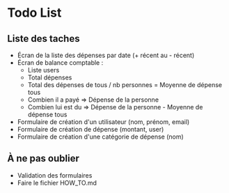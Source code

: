# Todo List

## Liste des taches

- Écran de la liste des dépenses par date (+ récent au - récent)
- Écran de balance comptable : 
  - Liste users 
  - Total dépenses
  - Total des dépenses de tous / nb personnes = Moyenne de dépense tous
  - Combien il a payé => Dépense de la personne
  - Combien lui est du => Dépense de la personne - Moyenne de dépense tous
- Formulaire de création d'un utilisateur (nom, prénom, email)
- Formulaire de création de dépense (montant, user)
- Formulaire de création d'une catégorie de dépense (nom)

## À ne pas oublier

- Validation des formulaires
- Faire le fichier HOW_TO.md 
